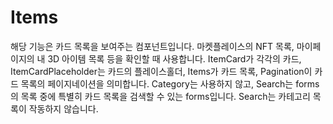 # Items
해당 기능은 카드 목록을 보여주는 컴포넌트입니다.
마켓플레이스의 NFT 목록, 마이페이지의 내 3D 아이템 목록 등을 확인할 때 사용합니다.
ItemCard가 각각의 카드, ItemCardPlaceholder는 카드의 플레이스홀더, Items가 카드 목록, Pagination이 카드 목록의 페이지네이션을 의미합니다.
Category는 사용하지 않고, Search는 forms의 목록 중에 특별히 카드 목록을 검색할 수 있는 forms입니다. Search는 카테고리 목록이 작동하지 않습니다.
